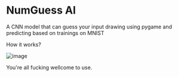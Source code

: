 # NumGuess AI
 A CNN model that can guess your input drawing using pygame and predicting based on trainings on MNIST
 
 How it works? 


![image](https://github.com/itsalirezajalouli/Doodle-Decoder/assets/154112092/2f94b304-74e7-4633-b244-168bd7a46ab2)

You're all fucking wellcome to use.
